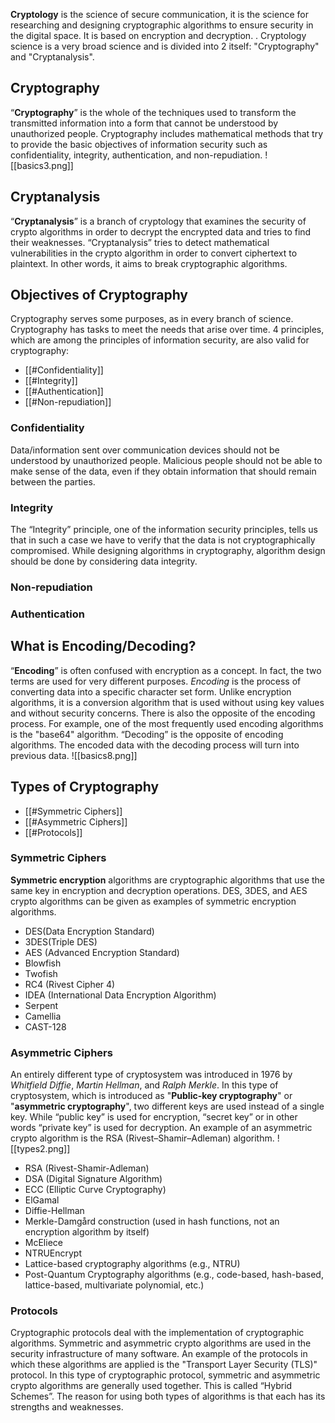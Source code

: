 **Cryptology** is the science of secure communication, it is the science for researching and designing cryptographic algorithms to ensure security in the digital space. It is based on encryption and decryption. . Cryptology science is a very broad science and is divided into 2 itself: "Cryptography" and "Cryptanalysis".

## Cryptography
“**Cryptography**” is the whole of the techniques used to transform the transmitted information into a form that cannot be understood by unauthorized people. Cryptography includes mathematical methods that try to provide the basic objectives of information security such as confidentiality, integrity, authentication, and non-repudiation.
![[basics3.png]]

## Cryptanalysis
“**Cryptanalysis**” is a branch of cryptology that examines the security of crypto algorithms in order to decrypt the encrypted data and tries to find their weaknesses. “Cryptanalysis” tries to detect mathematical vulnerabilities in the crypto algorithm in order to convert ciphertext to plaintext. In other words, it aims to break cryptographic algorithms.


## Objectives of Cryptography
Cryptography serves some purposes, as in every branch of science. Cryptography has tasks to meet the needs that arise over time. 4 principles, which are among the principles of information security, are also valid for cryptography:  
  
- [[#Confidentiality]]
- [[#Integrity]]
- [[#Authentication]]
- [[#Non-repudiation]]

### Confidentiality
Data/information sent over communication devices should not be understood by unauthorized people. Malicious people should not be able to make sense of the data, even if they obtain information that should remain between the parties.
### Integrity
The “Integrity” principle, one of the information security principles, tells us that in such a case we have to verify that the data is not cryptographically compromised. While designing algorithms in cryptography, algorithm design should be done by considering data integrity.
### Non-repudiation


### Authentication


## What is Encoding/Decoding?

“**Encoding**” is often confused with encryption as a concept. In fact, the two terms are used for very different purposes. *Encoding* is the process of converting data into a specific character set form. Unlike encryption algorithms, it is a conversion algorithm that is used without using key values ​​and without security concerns. There is also the opposite of the encoding process. For example, one of the most frequently used encoding algorithms is the "base64" algorithm. “Decoding” is the opposite of encoding algorithms. The encoded data with the decoding process will turn into previous data.
![[basics8.png]]

## Types of Cryptography
- [[#Symmetric Ciphers]]
- [[#Asymmetric Ciphers]]
- [[#Protocols]]
### Symmetric Ciphers
**Symmetric encryption** algorithms are cryptographic algorithms that use the same key in encryption and decryption operations. DES, 3DES, and AES crypto algorithms can be given as examples of symmetric encryption algorithms.
- DES(Data Encryption Standard)
- 3DES(Triple DES)
- AES (Advanced Encryption Standard)
- Blowfish
- Twofish
- RC4 (Rivest Cipher 4)
- IDEA (International Data Encryption Algorithm)
- Serpent
- Camellia
- CAST-128
### Asymmetric Ciphers
An entirely different type of cryptosystem was introduced in 1976 by *Whitfield Diffie*, *Martin Hellman*, and *Ralph Merkle*. In this type of cryptosystem, which is introduced as "**Public-key cryptography**" or "**asymmetric cryptography**", two different keys are used instead of a single key. While “public key” is used for encryption, “secret key” or in other words “private key” is used for decryption. An example of an asymmetric crypto algorithm is the RSA (Rivest–Shamir–Adleman) algorithm.
![[types2.png]]
- RSA (Rivest-Shamir-Adleman)
- DSA (Digital Signature Algorithm)
- ECC (Elliptic Curve Cryptography)
- ElGamal
- Diffie-Hellman
- Merkle-Damgård construction (used in hash functions, not an encryption algorithm by itself)
- McEliece
- NTRUEncrypt
- Lattice-based cryptography algorithms (e.g., NTRU)
- Post-Quantum Cryptography algorithms (e.g., code-based, hash-based, lattice-based, multivariate polynomial, etc.)
### Protocols
Cryptographic protocols deal with the implementation of cryptographic algorithms. Symmetric and asymmetric crypto algorithms are used in the security infrastructure of many software. An example of the protocols in which these algorithms are applied is the "Transport Layer Security (TLS)" protocol. In this type of cryptographic protocol, symmetric and asymmetric crypto algorithms are generally used together. This is called “Hybrid Schemes”. The reason for using both types of algorithms is that each has its strengths and weaknesses.